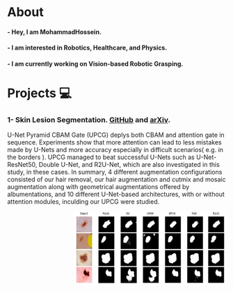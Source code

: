 # About

#### - Hey, I am MohammadHossein.
#### - I am interested in Robotics, Healthcare, and Physics.
#### - I am currently working on Vision-based Robotic Grasping.


# Projects 💻

### 1- Skin Lesion Segmentation. [GitHub](https://github.com/pooya-mohammadi/unet-skin-cancer) and [arXiv](https://arxiv.org/abs/2210.16399).



U-Net Pyramid CBAM Gate (UPCG) deplys both CBAM and attention gate in sequence. Experiments show that more attention can lead to less mistakes made by U-Nets and more accuracy especially in difficult scenarios( e.g. in the borders ). UPCG managed to beat successful U-Nets such as U-Net-ResNet50, Double U-Net, and R2U-Net, which are also investigated in this study, in these cases. In summary, 4 different augmentation configurations consisted of our hair removal, our hair augmentation and cutmix and mosaic augmentation along with geometrical augmentations offered by albumentations, and 10 different U-Net-based architectures, with or without attention modules, inculding our UPCG were studied.

<p align="center">
<img style="float: right;" src="https://github.com/mhkoosheshi/mhkoosheshi/blob/main/exp.png" width="350"/>
</p>
